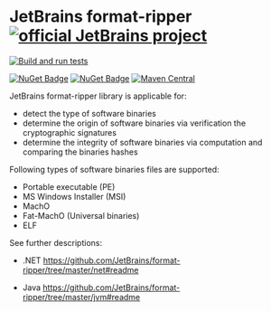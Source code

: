 # JetBrains format-ripper [![official JetBrains project](https://jb.gg/badges/official.svg)](https://confluence.jetbrains.com/display/ALL/JetBrains+on+GitHub)

[![Build and run tests](https://github.com/JetBrains/format-ripper/actions/workflows/build-and-test.yml/badge.svg)](https://github.com/JetBrains/format-ripper/actions/workflows/build-and-test.yml)

[![NuGet Badge](https://buildstats.info/nuget/JetBrains.FormatRipper)](https://www.nuget.org/packages/JetBrains.FormatRipper)
[![NuGet Badge](https://buildstats.info/nuget/JetBrains.SignatureVerifier)](https://www.nuget.org/packages/JetBrains.SignatureVerifier)
[![Maven Central](https://img.shields.io/maven-central/v/com.jetbrains.format-ripper/format-ripper)](https://mvnrepository.com/artifact/com.jetbrains.format-ripper)

JetBrains format-ripper library is applicable for:

- detect the type of software binaries
- determine the origin of software binaries via verification the cryptographic signatures
- determine the integrity of software binaries via computation and comparing the binaries hashes

Following types of software binaries files are supported:

- Portable executable (PE)
- MS Windows Installer (MSI)
- MachO
- Fat-MachO (Universal binaries)
- ELF

See further descriptions:

- .NET
https://github.com/JetBrains/format-ripper/tree/master/net#readme

- Java
https://github.com/JetBrains/format-ripper/tree/master/jvm#readme

